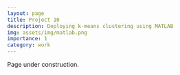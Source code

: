 ```yaml
---
layout: page
title: Project 10
description: Deploying k-means clustering using MATLAB 
img: assets/img/matlab.png
importance: 1
category: work
---
```


Page under construction.
